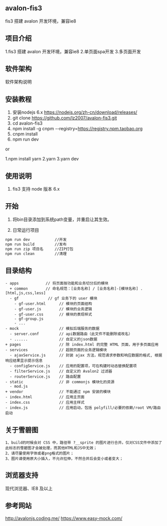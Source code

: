 ## avalon-fis3
fis3 搭建 avalon 开发环境，兼容ie8

## 项目介绍

1.fis3 搭建 avalon 开发环境，兼容ie8
2.单页面spa开发
3.多页面开发

## 软件架构

软件架构说明

## 安装教程

1. 安装nodejs 6.x https://nodejs.org/zh-cn/download/releases/
2. git clone https://github.com/lz2007/avalon-fis3.git
3. cd avalon-fis3
4. npm install -g cnpm --registry=https://registry.npm.taobao.org
5. cnpm install
5. npm run dev

or

1.npm install yarn
2.yarn
3.yarn dev

## 使用说明

1. fis3 支持 node 版本 6.x

## 开始

1. 将bin目录添加到系统path变量，并重启让其生效。

2. 日常运行项目
  ``` bash
  npm run dev           //开发
  npm run build         //发布
  npm run zip 项目名     //ZIP打包
  npm run clean         //清理
  ```


## 目录结构

```
- apps            // 将页面按功能和业务切分后的模块
  + common        // 命名规范：[业务名称] / [业务名称]-[模块名称] .[html,js,css,less]
  - gf             // gf 业务下的 user 模块
    - gf-user.html      // 模块的页面结构
    - gf-user.js        // 模块的业务逻辑
    - gf-user.css       // 模块的表现样式
    - gf-group.js
    - ...
- mock                  // 模拟后端服务的数据
  - server.conf         // api数据路由（此文件不能删除或改名）
  - ......              // 自定义的json数据
+ pages                 // 除 index.html 的完整 HTML 页面，用于多页面应用
- services              // 超脱页面的业务逻辑模块
  - ajaxService.js      // 封装 ajax 方法，规范请求参数和响应数据的格式, 根据响应结果显示提示信息
  - configService.js    // 应用的配置项，可在构建时动态替换配置项
  - filterService.js    // 自定义的 Avalon2 过滤器
  - routerService.js    // 路由配置
- static                // 非 commonjs 模块化的资源
  - mod.js
+ vendor                // 不能通过 npm 安装的模块
- index.html            // 应用主页面
- index.css             // 应用主样式
- index.js              // 应用启动，包括 polyfill/必要的依赖/root VM/路由启动
```


## 关于雪碧图
```
1、build的时候会对 CSS 中，路径带 ?__sprite 的图片进行合并。仅对CSS文件中添加了此标志的雪碧图才会被处理，而其他HTML和JS中无效；
2、请尽量使用字体或者png格式的图片；
3、图片请使用原大小插入，不允许拉伸，不然合并后会变小或者变大；
```

## 浏览器支持

现代浏览器、IE8 及以上


## 参考网站
http://avalonjs.coding.me/
https://www.easy-mock.com/
